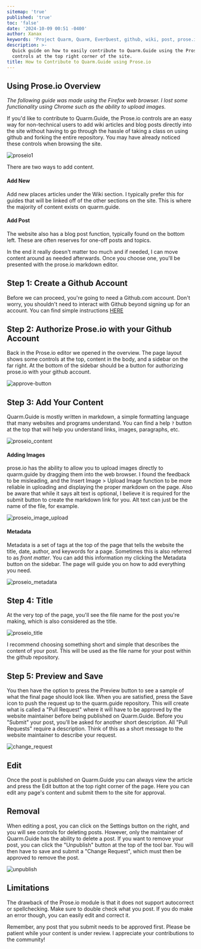 ```yaml
---
sitemap: 'true'
published: 'true'
toc: 'false'
date: '2024-10-09 00:51 -0400'
author: Xanax
keywords: 'Project Quarm, Quarm, EverQuest, github, wiki, post, prose.io'
description: >-
  Quick guide on how to easily contribute to Quarm.Guide using the Prose.io
  controls at the top right corner of the site.
title: How to Contribute to Quarm.Guide using Prose.io
---
```

## Using Prose.io Overview

_The following guide was made using the Firefox web browser. I lost some functionality using Chrome such as the ability to upload images._

If you'd like to contribute to Quarm.Guide, the Prose.io controls are an easy way for non-technical users to add wiki articles and blog posts directly into the site without having to go through the hassle of taking a class on using github and forking the entire repository. You may have already noticed these controls when browsing the site. 

![proseio1]({{site.baseurl}}/assets/images/proseio1.jpg)

There are two ways to add content.

#### Add New

Add new places articles under the Wiki section. I typically prefer this for guides that will be linked off of the other sections on the site. This is where the majority of content exists on quarm.guide.

#### Add Post

The website also has a blog post function, typically found on the bottom left. These are often reserves for one-off posts and topics. 

In the end it really doesn't matter too much and if needed, I can move content around as needed afterwards. Once you choose one, you'll be presented with the prose.io markdown editor. 

## Step 1: Create a Github Account

Before we can proceed, you're going to need a Github.com account. Don't worry, you shouldn't need to interact with Github beyond signing up for an account. You can find simple instructions [HERE](https://docs.github.com/en/get-started/start-your-journey/creating-an-account-on-github)

## Step 2: Authorize Prose.io with your Github Account

Back in the Prose.io editor we opened in the overview. The page layout shows some controls at the top, content in the body, and a sidebar on the far right. At the bottom of the sidebar should be a button for authorizing prose.io with your github account. 

![approve-button]({{site.baseurl}}/assets/images/approve_github1.jpg)

## Step 3: Add Your Content

Quarm.Guide is mostly written in markdown, a simple formatting language that many websites and programs understand. You can find a help `?` button at the top that will help you understand links, images, paragraphs, etc. 

![proseio_content]({{site.baseurl}}/assets/images/proseio2.jpg)

#### Adding Images

prose.io has the ability to allow you to upload images directly to quarm.guide by dragging them into the web browser. I found the feedback to be misleading, and the Insert Image > Upload Image function to be more reliable in uploading and displaying the proper markdown on the page. Also be aware that while it says alt text is optional, I believe it is required for the submit button to create the markdown link for you. Alt text can just be the name of the file, for example.  

![proseio_image_upload]({{site.baseurl}}/assets/images/proseio_image.jpg)

#### Metadata

Metadata is a set of tags at the top of the page that tells the website the title, date, author, and keywords for a page. Sometimes this is also referred to as _front matter_. You can add this information my clicking the Metadata button on the sidebar. The page will guide you on how to add everything you need.

![proseio_metadata]({{site.baseurl}}/assets/images/proseio_metadata.jpg)

## Step 4: Title

At the very top of the page, you'll see the file name for the post you're making, which is also considered as the title. 

![proseio_title]({{site.baseurl}}/assets/images/proseio_title.jpg)

I recommend choosing something short and simple that describes the content of your post. This will be used as the file name for your post within the github repository.

## Step 5: Preview and Save

You then have the option to press the Preview button to see a sample of what the final page should look like. When you are satisfied, press the Save icon to push the request up to the quarm.guide repository. This will create what is called a "Pull Request" where it will have to be approved by the website maintainer before being published on Quarm.Guide. Before you "Submit" your post, you'll be asked for another short description. All "Pull Requests" require a description. Think of this as a short message to the website maintainer to describe your request. 

![change_request]({{site.baseurl}}/assets/images/change_request.jpg)

## Edit

Once the post is published on Quarm.Guide you can always view the article and press the Edit button at the top right corner of the page. Here you can edit any page's content and submit them to the site for approval.

## Removal

When editing a post, you can click on the Settings button on the right, and you will see controls for deleting posts. However, only the maintainer of Quarm.Guide has the ability to delete a post. If you want to remove your post, you can click the "Unpublish" button at the top of the tool bar. You will then have to save and submit a "Change Request", which must then be approved to remove the post.

![unpublish]({{site.baseurl}}/assets/images/unpublish.jpg)

## Limitations

The drawback of the Prose.io module is that it does not support autocorrect or spellchecking. Make sure to double check what you post. If you do make an error though, you can easily edit and correct it.

Remember, any post that you submit needs to be approved first. Please be patient while your content is under review. I appreciate your contributions to the community!

